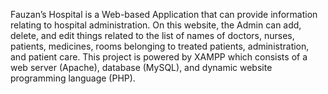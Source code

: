Fauzan’s Hospital is a Web-based Application that can provide information relating to hospital administration. On this website, the Admin can add, delete, and edit things related to the list of names of doctors, nurses, patients, medicines, rooms belonging to treated patients, administration, and patient care. This project is powered by XAMPP which consists of a web server (Apache), database (MySQL), and dynamic website programming language (PHP).
